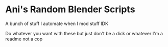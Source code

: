 # Ani's Random Blender Scripts
A bunch of stuff I automate when I mod stuff IDK

Do whatever you want with these but just don't be a dick or whatever I'm a readme not a cop

